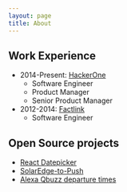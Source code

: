 ```yaml
---
layout: page
title: About
---
```


## Work Experience

- 2014-Present: [HackerOne](https://hackerone.com)
  - Software Engineer
  - Product Manager
  - Senior Product Manager
- 2012-2014: [Factlink](https://factlink.com)
  - Software Engineer

## Open Source projects

- [React Datepicker](https://github.com/Hacker0x01/react-datepicker)
- [SolarEdge-to-Push](https://github.com/martijnrusschen/solaredge-to-push)
- [Alexa Qbuzz departure times](https://github.com/martijnrusschen/alexa-flash-briefing-309-vertrektijden)
